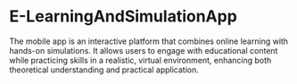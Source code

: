 # E-LearningAndSimulationApp
The mobile app is an interactive platform that combines online learning with hands-on simulations. It allows users to engage with educational content while practicing skills in a realistic, virtual environment, enhancing both theoretical understanding and practical application.
